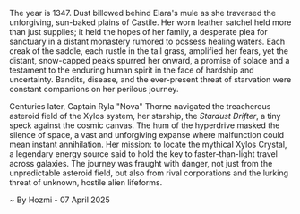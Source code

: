 
The year is 1347.  Dust billowed behind Elara's mule as she traversed the unforgiving, sun-baked plains of Castile.  Her worn leather satchel held more than just supplies; it held the hopes of her family, a desperate plea for sanctuary in a distant monastery rumored to possess healing waters.  Each creak of the saddle, each rustle in the tall grass, amplified her fears, yet the distant, snow-capped peaks spurred her onward, a promise of solace and a testament to the enduring human spirit in the face of hardship and uncertainty. Bandits, disease, and the ever-present threat of starvation were constant companions on her perilous journey.

Centuries later, Captain Ryla "Nova" Thorne navigated the treacherous asteroid field of the Xylos system, her starship, the *Stardust Drifter*, a tiny speck against the cosmic canvas.  The hum of the hyperdrive masked the silence of space, a vast and unforgiving expanse where malfunction could mean instant annihilation. Her mission: to locate the mythical Xylos Crystal, a legendary energy source said to hold the key to faster-than-light travel across galaxies. The journey was fraught with danger, not just from the unpredictable asteroid field, but also from rival corporations and the lurking threat of unknown, hostile alien lifeforms.

~ By Hozmi - 07 April 2025
